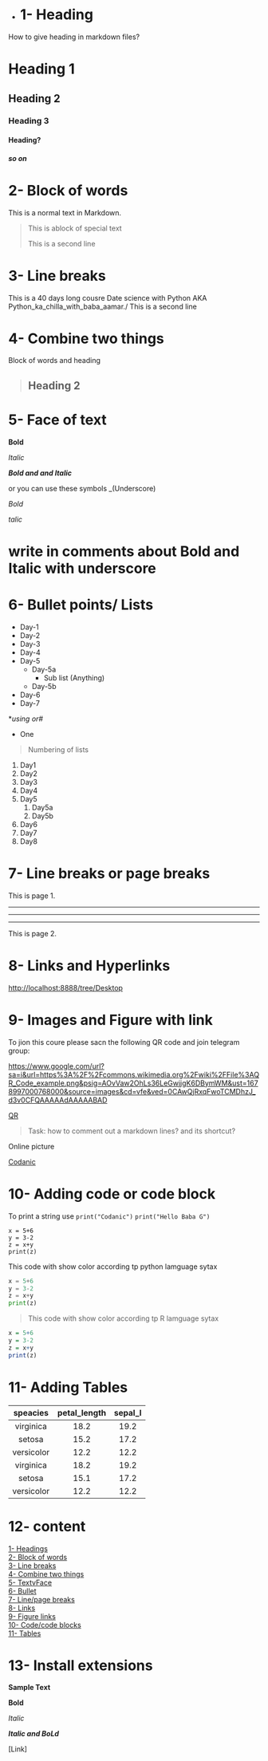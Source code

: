 * # 1- Heading

How to give heading in markdown files?

# Heading 1

## Heading 2

### Heading 3

#### Heading?

##### so on

# 2- Block of words

This is a normal text in Markdown.

> This is ablock of special text
>
>This is a second line

# 3- Line breaks

This is a 40 days long cousre Date  science with Python AKA
Python_ka_chilla_with_baba_aamar./
This is a second line

# 4- Combine two things

Block of words and heading

> ## Heading 2

# 5- Face of text

**Bold**

*Italic*

***Bold and and Italic***

or you can use these symbols
_(Underscore)

*Bold*

*talic*

# write in comments about Bold and Italic with underscore

# 6- Bullet points/ Lists

- Day-1
- Day-2
- Day-3
- Day-4
- Day-5
  - Day-5a
    - Sub list (Anything)
  - Day-5b
- Day-6
- Day-7

**using *or#**
- One

> Numbering of lists

1. Day1
2. Day2
3. Day3
4. Day4
5. Day5
    1. Day5a
    2. Day5b
1. Day6
1. Day7
1. Day8

# 7- Line breaks or page breaks

This is page 1.

---
___
***

This is page 2.

# 8- Links and Hyperlinks

<http://localhost:8888/tree/Desktop>

# 9- Images and Figure with link

To jion this coure please sacn the following QR code and join telegram group:

<https://www.google.com/url?sa=i&url=https%3A%2F%2Fcommons.wikimedia.org%2Fwiki%2FFile%3AQR_Code_example.png&psig=AOvVaw2OhLs36LeGwjjgK6DBymWM&ust=1678997000768000&source=images&cd=vfe&ved=0CAwQjRxqFwoTCMDhzJ_d3v0CFQAAAAAdAAAAABAD>

[QR](qr.png)

> Task: how to comment out a markdown lines? and its shortcut?

Online picture

[Codanic](https://www.google.com/imgres?imgurl=https%3A%2F%2Flookaside.fbsbx.com%2Flookaside%2Fcrawler%2Fmedia%2F%3Fmedia_id%3D100036470062500&imgrefurl=https%3A%2F%2Fwww.facebook.com%2FCodanics%2F&tbnid=jSNIAJI341a1QM&vet=12ahUKEwjW4bDX4t79AhX_-XMBHd69CKwQMygBegUIARCMAQ..i&docid=K64Wxco5ZMSSlM&w=927&h=927&q=codanic&ved=2ahUKEwjW4bDX4t79AhX_-XMBHd69CKwQMygBegUIARCMAQ)

# 10- Adding code or code block

To print a string use `print("Codanic")`
`print("Hello Baba G")`

```
x = 5+6
y = 3-2
z = x+y
print(z)
```

This code with show color according tp python lamguage sytax

```python
x = 5+6
y = 3-2
z = x+y
print(z)
```

> This code with show color according tp R lamguage sytax

```r
x = 5+6
y = 3-2
z = x+y
print(z)
```

# 11- Adding Tables

| speacies | petal_length | sepal_l |
| :-----: | :--------: | :-------: |
| virginica | 18.2 | 19.2 |
| setosa | 15.2 | 17.2 |
| versicolor | 12.2 | 12.2 |
| virginica | 18.2 | 19.2 |
| setosa | 15.1 | 17.2 |
| versicolor | 12.2 | 12.2 |

# 12- content

[1- Headings](#1--heading)\
[2- Block of words](#2--block-of-words)\
[3- Line breaks](#3--line-breaks)\
[4- Combine two things](#4--combine-two-things)\
[5- TextvFace](#5--face-of-text)\
[6- Bullet](#6--bullet-points-lists)\
[7- Line/page breaks](#7--line-breaks-or-page-breaks)\
[8- Links](#8--links-and-hyperlinks)\
[9- Figure links](#9--images-and-figure-with-link)\
[10- Code/code blocks](#10--adding-code-or-code-block)\
[11- Tables](#11--adding-tables)

# 13- Install extensions

**Sample Text**

**Bold**

_Italic_

**_Italic and BoLd_**

[Link]
